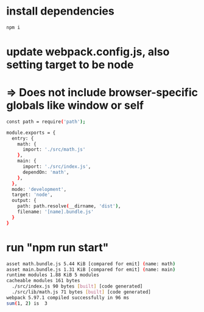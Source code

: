 # install dependencies
```sh
npm i
```

# update webpack.config.js, also setting target to be node 
# => Does not include browser-specific globals like window or self
```sh
const path = require('path');

module.exports = {
  entry: {
    math: {
      import: './src/math.js'
    },
    main: {
      import: './src/index.js',
      dependOn: 'math',
    },
  },
  mode: 'development',
  target: 'node',
  output: {
    path: path.resolve(__dirname, 'dist'),
    filename: '[name].bundle.js'
  }
}
```

# run "npm run start"
```sh
asset math.bundle.js 5.44 KiB [compared for emit] (name: math)
asset main.bundle.js 1.31 KiB [compared for emit] (name: main)
runtime modules 1.88 KiB 5 modules
cacheable modules 161 bytes
  ./src/index.js 90 bytes [built] [code generated]
  ./src/lib/math.js 71 bytes [built] [code generated]
webpack 5.97.1 compiled successfully in 96 ms
sum(1, 2) is  3
```